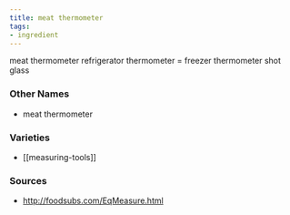 ```yaml
---
title: meat thermometer
tags:
- ingredient
---
```

meat thermometer refrigerator thermometer = freezer thermometer shot glass

### Other Names

* meat thermometer

### Varieties

* [[measuring-tools]]

### Sources
* http://foodsubs.com/EqMeasure.html
